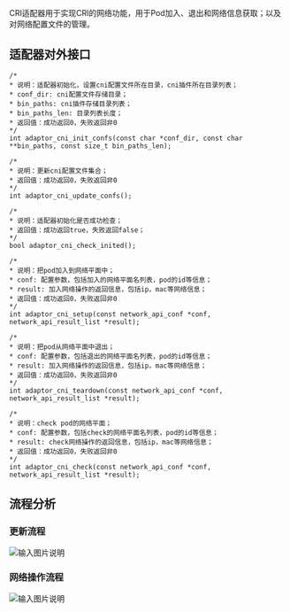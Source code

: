 CRI适配器用于实现CRI的网络功能，用于Pod加入、退出和网络信息获取；以及对网络配置文件的管理。

## 适配器对外接口

```
/*
* 说明：适配器初始化，设置cni配置文件所在目录，cni插件所在目录列表；
* conf_dir: cni配置文件存储目录；
* bin_paths: cni插件存储目录列表；
* bin_paths_len: 目录列表长度；
* 返回值：成功返回0，失败返回非0
*/
int adaptor_cni_init_confs(const char *conf_dir, const char **bin_paths, const size_t bin_paths_len);

/*
* 说明：更新cni配置文件集合；
* 返回值：成功返回0，失败返回非0
*/
int adaptor_cni_update_confs();

/*
* 说明：适配器初始化是否成功检查；
* 返回值：成功返回true，失败返回false；
*/
bool adaptor_cni_check_inited();

/*
* 说明：把pod加入到网络平面中；
* conf: 配置参数，包括加入的网络平面名列表，pod的id等信息；
* result: 加入网络操作的返回信息，包括ip，mac等网络信息；
* 返回值：成功返回0，失败返回非0
*/
int adaptor_cni_setup(const network_api_conf *conf, network_api_result_list *result);

/*
* 说明：把pod从网络平面中退出；
* conf: 配置参数，包括退出的网络平面名列表，pod的id等信息；
* result: 加入网络操作的返回信息，包括ip，mac等网络信息；
* 返回值：成功返回0，失败返回非0
*/
int adaptor_cni_teardown(const network_api_conf *conf, network_api_result_list *result);

/*
* 说明：check pod的网络平面；
* conf: 配置参数，包括check的网络平面名列表，pod的id等信息；
* result: check网络操作的返回信息，包括ip，mac等网络信息；
* 返回值：成功返回0，失败返回非0
*/
int adaptor_cni_check(const network_api_conf *conf, network_api_result_list *result);
```

## 流程分析

### 更新流程

![输入图片说明](https://images.gitee.com/uploads/images/2021/0114/170516_0313b8bc_5595769.png "屏幕截图.png")

### 网络操作流程

![输入图片说明](https://images.gitee.com/uploads/images/2021/0115/102633_cf3027eb_5595769.png "屏幕截图.png")